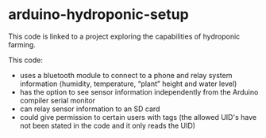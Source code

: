 # arduino-hydroponic-setup

This code is linked to a project exploring the capabilities of hydroponic farming. 

This code:

- uses a bluetooth module to connect to a phone and relay system information (humidity, temperature, “plant” height and water level)
- has the option to see sensor information independently from the Arduino compiler serial monitor
- can relay sensor information to an SD card
- could give permission to certain users with tags (the allowed UID's have not been stated in the code and it only reads the UID)
